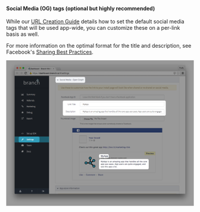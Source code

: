 #### Social Media (OG) tags (optional but highly recommended)

While our [URL Creation Guide](https://github.com/BranchMetrics/Branch-Integration-Guides/blob/master/url-creation-guide.md#dashboard-customizations) details how to set the default social media tags that will be used app-wide, you can customize these on a per-link basis as well.

For more information on the optimal format for the title and description, see Facebook's [Sharing Best Practices](https://developers.facebook.com/docs/sharing/best-practices#tags).

![Dashboard Screenshot](/img/ingredients/dashboard_links/og_tags.png)
